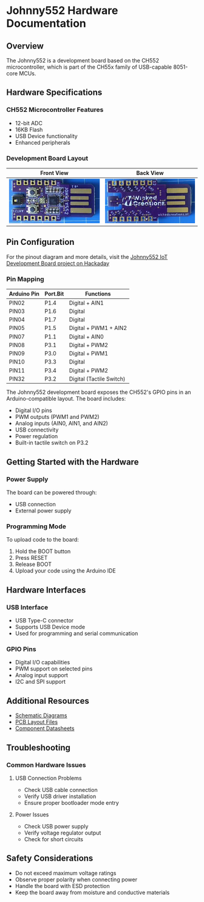# Johnny552 Hardware Documentation

## Overview

The Johnny552 is a development board based on the CH552 microcontroller, which is part of the CH55x family of USB-capable 8051-core MCUs.

## Hardware Specifications

### CH552 Microcontroller Features
- 12-bit ADC
- 16KB Flash
- USB Device functionality
- Enhanced peripherals

### Development Board Layout

Front View | Back View
:-------------------------:|:-------------------------:
![Johnny552 Development Board Front](johnny552-0.1.0_front.png) | ![Johnny552 Development Board Back](johnny552-0.1.0_back.png)

## Pin Configuration

For the pinout diagram and more details, visit the [Johnny552 IoT Development Board project on Hackaday](https://hackaday.io/project/202773-johnny552-iot-development-board)

### Pin Mapping

Arduino Pin | Port.Bit | Functions
------------|----------|------------------
PIN02       | P1.4     | Digital + AIN1
PIN03       | P1.6     | Digital
PIN04       | P1.7     | Digital
PIN05       | P1.5     | Digital + PWM1 + AIN2
PIN07       | P1.1     | Digital + AIN0
PIN08       | P3.1     | Digital + PWM2
PIN09       | P3.0     | Digital + PWM1
PIN10       | P3.3     | Digital
PIN11       | P3.4     | Digital + PWM2
PIN32       | P3.2     | Digital (Tactile Switch)

The Johnny552 development board exposes the CH552's GPIO pins in an Arduino-compatible layout. The board includes:
- Digital I/O pins
- PWM outputs (PWM1 and PWM2)
- Analog inputs (AIN0, AIN1, and AIN2)
- USB connectivity
- Power regulation
- Built-in tactile switch on P3.2

## Getting Started with the Hardware

### Power Supply
The board can be powered through:
- USB connection
- External power supply

### Programming Mode
To upload code to the board:
1. Hold the BOOT button
2. Press RESET
3. Release BOOT
4. Upload your code using the Arduino IDE

## Hardware Interfaces

### USB Interface
- USB Type-C connector
- Supports USB Device mode
- Used for programming and serial communication

### GPIO Pins
- Digital I/O capabilities
- PWM support on selected pins
- Analog input support
- I2C and SPI support

## Additional Resources

- [Schematic Diagrams](schematics/)
- [PCB Layout Files](pcb/)
- [Component Datasheets](datasheets/)

## Troubleshooting

### Common Hardware Issues
1. USB Connection Problems
   - Check USB cable connection
   - Verify USB driver installation
   - Ensure proper bootloader mode entry

2. Power Issues
   - Check USB power supply
   - Verify voltage regulator output
   - Check for short circuits

## Safety Considerations

- Do not exceed maximum voltage ratings
- Observe proper polarity when connecting power
- Handle the board with ESD protection
- Keep the board away from moisture and conductive materials